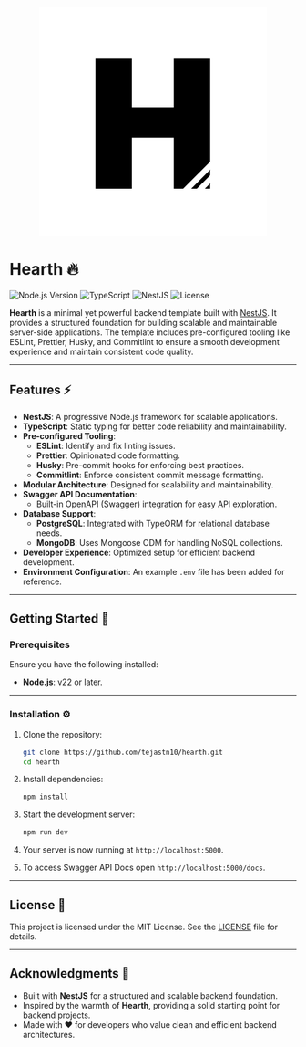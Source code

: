 <p align="center">
  <img src="logo.svg" alt="Logo">
</p>

# Hearth 🔥

![Node.js Version](https://img.shields.io/badge/Node.js-22%2B-339933?logo=nodedotjs&logoColor=white)
![TypeScript](https://img.shields.io/badge/TypeScript-5%2B-007ACC?logo=typescript&logoColor=white)
![NestJS](https://img.shields.io/badge/NestJS-11%2B-E0234E?logo=nestjs&logoColor=white)
![License](https://img.shields.io/badge/License-MIT-yellow?logo=open-source-initiative&logoColor=white)

**Hearth** is a minimal yet powerful backend template built with [NestJS](https://nestjs.com/). It provides a structured foundation for building scalable and maintainable server-side applications. The template includes pre-configured tooling like ESLint, Prettier, Husky, and Commitlint to ensure a smooth development experience and maintain consistent code quality.

---

## Features ⚡

- **NestJS**: A progressive Node.js framework for scalable applications.  
- **TypeScript**: Static typing for better code reliability and maintainability.  
- **Pre-configured Tooling**:  
  - **ESLint**: Identify and fix linting issues.  
  - **Prettier**: Opinionated code formatting.  
  - **Husky**: Pre-commit hooks for enforcing best practices.  
  - **Commitlint**: Enforce consistent commit message formatting.  
- **Modular Architecture**: Designed for scalability and maintainability.  
- **Swagger API Documentation**:  
  - Built-in OpenAPI (Swagger) integration for easy API exploration.
- **Database Support**:  
  - **PostgreSQL**: Integrated with TypeORM for relational database needs.  
  - **MongoDB**: Uses Mongoose ODM for handling NoSQL collections.  
- **Developer Experience**: Optimized setup for efficient backend development.  
- **Environment Configuration**: An example `.env` file has been added for reference.

---

## Getting Started 🚀

### Prerequisites

Ensure you have the following installed:

- **Node.js**: v22 or later.

---

### Installation ⚙️

1. Clone the repository:

   ```bash
   git clone https://github.com/tejastn10/hearth.git
   cd hearth
   ```

2. Install dependencies:

   ```bash
   npm install
   ```

3. Start the development server:

   ```bash
   npm run dev
   ```

4. Your server is now running at `http://localhost:5000`.
5. To access Swagger API Docs open `http://localhost:5000/docs`.

---

## License 📜

This project is licensed under the MIT License. See the [LICENSE](LICENSE) file for details.

---

## Acknowledgments 🙌

- Built with **NestJS** for a structured and scalable backend foundation.
- Inspired by the warmth of **Hearth**, providing a solid starting point for backend projects.
- Made with ❤️ for developers who value clean and efficient backend architectures.
